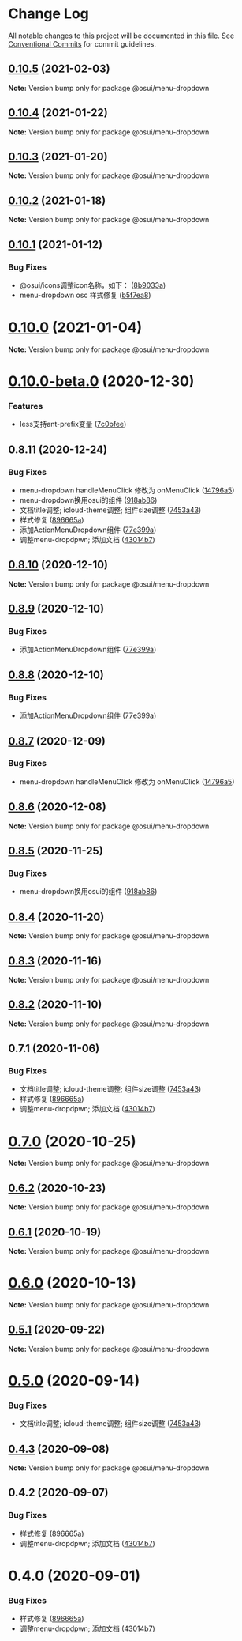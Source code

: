 # Change Log

All notable changes to this project will be documented in this file.
See [Conventional Commits](https://conventionalcommits.org) for commit guidelines.

## [0.10.5](https://gitee.com/yuxuanhuo/osui/tree/master/compare/@osui/menu-dropdown@0.10.4...@osui/menu-dropdown@0.10.5) (2021-02-03)

**Note:** Version bump only for package @osui/menu-dropdown





## [0.10.4](https://gitee.com/yuxuanhuo/osui/tree/master/compare/@osui/menu-dropdown@0.10.1...@osui/menu-dropdown@0.10.4) (2021-01-22)

**Note:** Version bump only for package @osui/menu-dropdown





## [0.10.3](https://gitee.com/yuxuanhuo/osui/tree/master/compare/@osui/menu-dropdown@0.10.1...@osui/menu-dropdown@0.10.3) (2021-01-20)

**Note:** Version bump only for package @osui/menu-dropdown





## [0.10.2](https://gitee.com/yuxuanhuo/osui/tree/master/compare/@osui/menu-dropdown@0.10.1...@osui/menu-dropdown@0.10.2) (2021-01-18)

**Note:** Version bump only for package @osui/menu-dropdown





## [0.10.1](https://gitee.com/yuxuanhuo/osui/tree/master/compare/@osui/menu-dropdown@0.10.0...@osui/menu-dropdown@0.10.1) (2021-01-12)


### Bug Fixes

* @osui/icons调整icon名称，如下： ([8b9033a](https://gitee.com/yuxuanhuo/osui/tree/master/commits/8b9033af14f14ebae853692523739ca22c64123a))
* menu-dropdown osc 样式修复 ([b5f7ea8](https://gitee.com/yuxuanhuo/osui/tree/master/commits/b5f7ea8d2e8df8f7468fa969c20102fcce03bbe6))





# [0.10.0](https://gitee.com/yuxuanhuo/osui/tree/master/compare/@osui/menu-dropdown@0.10.0-beta.0...@osui/menu-dropdown@0.10.0) (2021-01-04)

**Note:** Version bump only for package @osui/menu-dropdown





# [0.10.0-beta.0](https://gitee.com/yuxuanhuo/osui/tree/master/compare/@osui/menu-dropdown@0.8.11...@osui/menu-dropdown@0.10.0-beta.0) (2020-12-30)


### Features

* less支持ant-prefix变量 ([7c0bfee](https://gitee.com/yuxuanhuo/osui/tree/master/commits/7c0bfee0ef97d48d62cd58c448c26d146101c6c7))





## 0.8.11 (2020-12-24)


### Bug Fixes

* menu-dropdown handleMenuClick 修改为 onMenuClick ([14796a5](https://gitee.com/yuxuanhuo/osui/tree/master/commits/14796a53c42b287d058ab6fe313e9185fc6ac623))
* menu-dropdown换用osui的组件 ([918ab86](https://gitee.com/yuxuanhuo/osui/tree/master/commits/918ab86ce24c6191ab49ce895f3231db43f30d14))
* 文档title调整; icloud-theme调整; 组件size调整 ([7453a43](https://gitee.com/yuxuanhuo/osui/tree/master/commits/7453a437fb419db875709b32f934ba9e3454f895))
* 样式修复 ([896665a](https://gitee.com/yuxuanhuo/osui/tree/master/commits/896665a45f52be9a2896157f20125f8a77809e34))
* 添加ActionMenuDropdown组件 ([77e399a](https://gitee.com/yuxuanhuo/osui/tree/master/commits/77e399a0a6fe464578c26aeae96a0b370882cd65))
* 调整menu-dropdpwn; 添加文档 ([43014b7](https://gitee.com/yuxuanhuo/osui/tree/master/commits/43014b7b6e860729398cd8ead30cd47953b76af7))





## [0.8.10](https://gitee.com/yuxuanhuo/osui/tree/master/compare/@osui/menu-dropdown@0.8.9...@osui/menu-dropdown@0.8.10) (2020-12-10)

**Note:** Version bump only for package @osui/menu-dropdown





## [0.8.9](https://gitee.com/yuxuanhuo/osui/tree/master/compare/@osui/menu-dropdown@0.8.7...@osui/menu-dropdown@0.8.9) (2020-12-10)


### Bug Fixes

* 添加ActionMenuDropdown组件 ([77e399a](https://gitee.com/yuxuanhuo/osui/tree/master/commits/77e399a0a6fe464578c26aeae96a0b370882cd65))





## [0.8.8](https://gitee.com/yuxuanhuo/osui/tree/master/compare/@osui/menu-dropdown@0.8.7...@osui/menu-dropdown@0.8.8) (2020-12-10)


### Bug Fixes

* 添加ActionMenuDropdown组件 ([77e399a](https://gitee.com/yuxuanhuo/osui/tree/master/commits/77e399a0a6fe464578c26aeae96a0b370882cd65))





## [0.8.7](https://gitee.com/yuxuanhuo/osui/tree/master/compare/@osui/menu-dropdown@0.8.6...@osui/menu-dropdown@0.8.7) (2020-12-09)


### Bug Fixes

* menu-dropdown handleMenuClick 修改为 onMenuClick ([14796a5](https://gitee.com/yuxuanhuo/osui/tree/master/commits/14796a53c42b287d058ab6fe313e9185fc6ac623))





## [0.8.6](https://gitee.com/yuxuanhuo/osui/tree/master/compare/@osui/menu-dropdown@0.8.5...@osui/menu-dropdown@0.8.6) (2020-12-08)

**Note:** Version bump only for package @osui/menu-dropdown





## [0.8.5](https://gitee.com/yuxuanhuo/osui/tree/master/compare/@osui/menu-dropdown@0.8.4...@osui/menu-dropdown@0.8.5) (2020-11-25)


### Bug Fixes

* menu-dropdown换用osui的组件 ([918ab86](https://gitee.com/yuxuanhuo/osui/tree/master/commits/918ab86ce24c6191ab49ce895f3231db43f30d14))





## [0.8.4](https://gitee.com/yuxuanhuo/osui/tree/master/compare/@osui/menu-dropdown@0.8.3...@osui/menu-dropdown@0.8.4) (2020-11-20)

**Note:** Version bump only for package @osui/menu-dropdown





## [0.8.3](https://gitee.com/yuxuanhuo/osui/tree/master/compare/@osui/menu-dropdown@0.8.2...@osui/menu-dropdown@0.8.3) (2020-11-16)

**Note:** Version bump only for package @osui/menu-dropdown





## [0.8.2](https://gitee.com/yuxuanhuo/osui/tree/master/compare/@osui/menu-dropdown@0.6.2...@osui/menu-dropdown@0.8.2) (2020-11-10)

**Note:** Version bump only for package @osui/menu-dropdown





## 0.7.1 (2020-11-06)


### Bug Fixes

* 文档title调整; icloud-theme调整; 组件size调整 ([7453a43](https://gitee.com/yuxuanhuo/osui/tree/master/commits/7453a437fb419db875709b32f934ba9e3454f895))
* 样式修复 ([896665a](https://gitee.com/yuxuanhuo/osui/tree/master/commits/896665a45f52be9a2896157f20125f8a77809e34))
* 调整menu-dropdpwn; 添加文档 ([43014b7](https://gitee.com/yuxuanhuo/osui/tree/master/commits/43014b7b6e860729398cd8ead30cd47953b76af7))





# [0.7.0](https://gitee.com/yuxuanhuo/osui/tree/master/compare/@osui/menu-dropdown@0.6.2...@osui/menu-dropdown@0.7.0) (2020-10-25)

**Note:** Version bump only for package @osui/menu-dropdown





## [0.6.2](https://gitee.com/yuxuanhuo/osui/tree/master/compare/@osui/menu-dropdown@0.6.1...@osui/menu-dropdown@0.6.2) (2020-10-23)

**Note:** Version bump only for package @osui/menu-dropdown





## [0.6.1](https://gitee.com/yuxuanhuo/osui/tree/master/compare/@osui/menu-dropdown@0.5.1...@osui/menu-dropdown@0.6.1) (2020-10-19)

**Note:** Version bump only for package @osui/menu-dropdown





# [0.6.0](https://gitee.com/yuxuanhuo/osui/tree/master/compare/@osui/menu-dropdown@0.5.1...@osui/menu-dropdown@0.6.0) (2020-10-13)

**Note:** Version bump only for package @osui/menu-dropdown





## [0.5.1](https://gitee.com/yuxuanhuo/osui/tree/master/compare/@osui/menu-dropdown@0.5.0...@osui/menu-dropdown@0.5.1) (2020-09-22)

**Note:** Version bump only for package @osui/menu-dropdown





# [0.5.0](https://gitee.com/yuxuanhuo/osui/tree/master/compare/@osui/menu-dropdown@0.4.3...@osui/menu-dropdown@0.5.0) (2020-09-14)


### Bug Fixes

* 文档title调整; icloud-theme调整; 组件size调整 ([7453a43](https://gitee.com/yuxuanhuo/osui/tree/master/commits/7453a437fb419db875709b32f934ba9e3454f895))





## [0.4.3](https://gitee.com/yuxuanhuo/osui/tree/master/compare/@osui/menu-dropdown@0.4.2...@osui/menu-dropdown@0.4.3) (2020-09-08)

**Note:** Version bump only for package @osui/menu-dropdown





## 0.4.2 (2020-09-07)


### Bug Fixes

* 样式修复 ([896665a](https://gitee.com/yuxuanhuo/osui/tree/master/commits/896665a45f52be9a2896157f20125f8a77809e34))
* 调整menu-dropdpwn; 添加文档 ([43014b7](https://gitee.com/yuxuanhuo/osui/tree/master/commits/43014b7b6e860729398cd8ead30cd47953b76af7))





# 0.4.0 (2020-09-01)


### Bug Fixes

* 样式修复 ([896665a](https://gitee.com/yuxuanhuo/osui/tree/master/commits/896665a45f52be9a2896157f20125f8a77809e34))
* 调整menu-dropdpwn; 添加文档 ([43014b7](https://gitee.com/yuxuanhuo/osui/tree/master/commits/43014b7b6e860729398cd8ead30cd47953b76af7))
